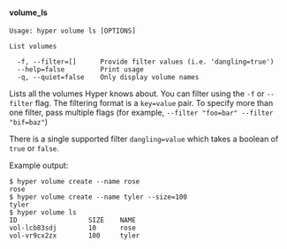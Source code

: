 #### volume_ls

    Usage: hyper volume ls [OPTIONS]

    List volumes

      -f, --filter=[]      Provide filter values (i.e. 'dangling=true')
      --help=false         Print usage
      -q, --quiet=false    Only display volume names

Lists all the volumes Hyper knows about. You can filter using the `-f` or `--filter` flag. The filtering format is a `key=value` pair. To specify more than one filter,  pass multiple flags (for example,  `--filter "foo=bar" --filter "bif=baz"`)

There is a single supported filter `dangling=value` which takes a boolean of `true` or `false`.

Example output:

    $ hyper volume create --name rose
    rose
    $ hyper volume create --name tyler --size=100
    tyler
    $ hyper volume ls
    ID              	SIZE	NAME
    vol-lcb83sdj        10    	rose
    vol-vr9cx2zx        100    	tyler
